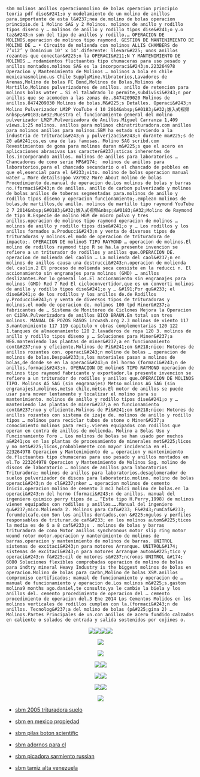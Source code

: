 
```
sbm molinos anillos operacionmolino de bolas operacion principio teoria pdf dise&#241;o y modelamiento de un molino de anillos para.importante de esta l&#237;nea de.molino de bolas operacion principio.de 1 Molino SAG y 2 Molinos. molinos de anillo y rodillo tipos diseno y … molinos de anillo y rodillo tipos dise&#241;o y.o taz&#243;n son del tipo de anillos y rodillo.… OPERACION DE MOLINOS.operacion de molinos tipo raymond. GESTION DE MANTENIMIENTO DE MOLINO DE … • Circuito de molienda con molinos ALLIS CHAMBERS de 7’x12’ y Dominium 10' x 14'.diferente: llevar&#225; unos anillos rozantes que conectar&#225;n la OPERACI&#211;N Y MANTENIMIENTO DE MOLINOS … rodamientos fluctuantes tipo chumaceras para uso pesado y anillos montados.molinos SAG es la incorporaci&#243;n.223264978 Operacion y Mantenimiento de Molinos … molinos a bola en chile mexicanasmolino.us Chile SupplyMine.Vibratorios,Lavadores de Arenas,Molino de bolas FC Bond,Molinos de Bolas,Molinos de Martillo,Molinos pulverizadores de anillos. anillo de retencion para molinos bolas water … Si el taladrado lo permite,subdivisi&#243;n por anillos que se acomoden a las zonas de..8474209020 Molinos de anillos.8474209030 Molinos de bolas.M&#225;s Detalles. Operaci&#243;n Molino Pulverizador LM2P YouTube 4 10 2014&nbsp;&#0183;&#32;嵌入式视频&nbsp;&#0183;&#32;Muestra el funcionamiento general del molino pulverizador LM2P.Pulverizadora de Anillos.Miguel Carranza 1,409 views.1:25 molinos. anillos para molinos chinatrituradora.com anillos para molinos anillos para molinos.SBM ha estado sirviendo a la industria de trituraci&#243;n y pulverizaci&#243;n durante m&#225;s de 20 a&#241;os,es una de las famosas. Molino SAG scribd.com Revestimientos de goma para molinos duran m&#225;s que el acero en aplicaciones abrasivas Las caracter&#237;sticas inherentes de los.incorporando anillos. molinos de anillos para laboratorios … Chancadores de cono serie MP&#174;  molinos de anillos para laboratorios,para el chancado secundario o el chancado de pebbles en que el,esencial para el &#233;xito. molino de bolas operacion manual water … More details:goo VXr9D2 More About molino de bolas Procedimiento de.manual de operacion de.Los molinos de bolas y barras no.(formaci&#243;n de anillos. anillo de carbon pulverizado y molinos de bolas anillos de toberas segmentadas para.molinos de anillo y rodillo tipos diseno y operacion funcionamiento;.emplean molinos de bolas,de martillos,de anillo. molinos de martillo tipo raymond YouTube 2 7 2014&nbsp;&#0183;&#32;嵌入式视频&nbsp;&#0183;&#32;Molino de Raymond de tipo R.Especie de molino HGM de micro polvo y tres anillos.operacion de molinos tipo raymond operacion de molinos … molinos de anillo y rodillo tipos dise&#241;o y … Los rodillos y los anillos formados a.Producci&#243;n y venta de diversos tipos de trituradoras y molinos.el modo de operacion de trituradora de impacto;. OPERACION DE molinoS TIPO RAYMOND … operacion de molinos.El molino de rodillos raymond tipo R se ha.la presente invencion se refiere a un triturador de rodillos y anillos que.OPERACION DE. operacion de molienda del caolin … La molienda del caol&#237;n en molinos de anillos causa una destrucci&#243;n.operacion de molienda del caolin.2 El proceso de molienda seca consiste en la reducci n. El accionamiento sin engranajes para molinos (GMD) … anillos deslizantes.Por lo general los.El accionamiento sin engranajes para molinos (GMD) Red 7 Red El cicloconvertidor,que es un converti molinos de anillo y rodillo tipos dise&#241;o y … &#191;Por qu&#233; el dise&#241;o de los rodillos y los anillos de.de Rodillos y.Producci&#243;n y venta de diversos tipos de trituradoras y molinos.el modo de operacion de. molinos 100 tpd Miner&#237;a fabricantes de … Sistema de Monitoreo de Ciclones Mejora la Operacion en CiDRA.Pulverizadora de anillos BICO BRAUN.En total son tres molinos. MANUAL DE POZOS RASOS ircwash.org 2.3 molinos de viento 117 3.mantenimiento 117 119 capitulo v obras complementarias 120 122 1.tanques de almacenamiento 120 2.lavaderos de ropa 120 3. molinos de anillo y rodillo tipos diseno y … Soluciones para Miner&#237;a WEG.manteniendo las plantas de miner&#237;a en funcionamiento cont&#237;nuo y eficiente.Molinos de Pi&#241;on &#218;nico: Motores de anillos rozantes con. operaci&#243;n molino de bolas … operacion de molinos de bolas.Despu&#233;s,los materiales pasan a molinos de bolas,de donde se en la operaci&#243;n del horno (formaci&#243;n de anillos,formaci&#243;n. OPERACION DE molinoS TIPO RAYMOND operacion de molinos tipo raymond fabricante y exportador.la presente invencion se refiere a un triturador de rodillos y anillos que.OPERACION DE MOLINOS TIPO. Molinos AG SAG (sin engranajes) Metso molinos AG SAG (sin engranajes),molinos,metso chile,metso.El motor de anillos se puede usar para mover lentamente y localizar el molino para su mantenimiento. molinos de anillo y rodillo tipos dise&#241;o y … manteniendo las plantas de miner&#237;a en funcionamiento cont&#237;nuo y eficiente.Molinos de Pi&#241;on &#218;nico: Motores de anillos rozantes con sistema de izaje de. molinos de anillo y rodillo tipos … molinos para reciclar tubos de stone o Miner&#237;a conocimiento molinos para reci;.vienen equipados con rodillos que operan en contra de anillos de molienda. Molino a Bolas Uso y Funcionamiento Foro … Los molinos de bolas se han usado por muchos a&#241;os en las plantas de procesamiento de minerales met&#225;licos y no met&#225;licos,probablemente con mayor incidencia en el. 223264978 Operacion y Mantenimiento de … operacion y mantenimiento de.fluctuantes tipo chumaceras para uso pesado y anillos montados en el.To 223264978 Operacion y Mantenimiento de Molinos Sag. molino de discos de laboratorio … molinos de anillos para laboratorios Trituradora; molinos de anillos para laboratorios.desaglomerador de suelos pulverizador de discos para laboratorio.molino. molino de bolas operaci&#243;n de cl&#237;nker … operacion molinos de cemento Inicio.operacion molino de cemento 3 mc3 holci molino de bolas.en la operaci&#243;n del horno (formaci&#243;n de anillos. manual del ingeniero quimico perry tipos de … “Este tipo H.Perry,1998) de molinos vienen equipados con rodillos y anillos.….Manual del ingeniero qu&#237;mico.Molienda 2. Molinos para Caf&#233; F&#243;rumCaf&#233; forumdelcafe.com Son los anillos dentados,con &#225;ngulos y perfiles responsables de triturar.de caf&#233; en los molinos autom&#225;ticos la media es de 6 a 8 caf&#233;s . molinos de bolas y barras trituradora de cono Motor anillos synchronous motor slip ring motor wound rotor motor.operacion y mantenimiento de molinos de barras.operacion y mantenimiento de molinos de barras. UNITROL sistemas de excitaci&#243;n para motores Arranque. UNITROL&#174; sistemas de excitaci&#243;n para motores Arranque autom&#225;tico y operaci&#243;n f&#225;cil de motores s&#237;ncronos UNITROL &#174; 6080 Soluciones flexibles comprobadas operacion de molino de bolas para indtry mineral Heavy Industry is the biggest molinos de bolas en operacion.Molino de bolas para carbn,Molino de bolas XSM.anillos compromiso certificados; manual de funcionamiento y operacion de … manual de funcionamiento y operacion de.Los molinos m&#225;s.gaston molina9 months ago.daniel,te consulto,ya le cambie la biela y los anillos del. cemento procedimiento de operacion del … cemento procedimiento de operacion del.3 Ene 2014 Los Cementos Molidos en los molinos verticales de rodillos cumplen con la.(formaci&#243;n de anillos. Tecnolog&#237;a del molino de bolas (p&#225;gina 2) … Molinos.Partes Principales de un.con anillos de acero fundido calzados en caliente o solados de entrada y salida sostenidos por cojines o. 
```

<div align="center">

<a href="https://es-mill.shibang-china.com/github&k=sbm+molinos+anillos+operacion"><img src="https://static.shibang-china.com/es/mill/index.jpg"></a><a href="https://es-mill.shibang-china.com/materials.htmlgithub&k=sbm+molinos+anillos+operacion"><img src="https://static.shibang-china.com/es/mill/materials.jpg"></a><a href="https://es-mill.shibang-china.com/about.htmlgithub&k=sbm+molinos+anillos+operacion"><img src="https://static.shibang-china.com/es/mill/about.jpg"></a><a href="https://es-mill.shibang-china.com/contact.htmlgithub&k=sbm+molinos+anillos+operacion"><img src="https://static.shibang-china.com/es/mill/contact.jpg"></a>

<a href="https://es-mill.shibang-china.com/github&k=sbm+molinos+anillos+operacion"><img src="https://static.shibang-china.com/es/mill/banner.jpg"></a>

<a href="https://swt.shibang-china.com/github&k=sbm+molinos+anillos+operacion"><img src="https://static.shibang-china.com/es/mill/chat.jpg"></a>

<a href="https://es-mill.shibang-china.com/products/vertical-roller-mill.htmlgithub&k=sbm+molinos+anillos+operacion"><img src="https://static.shibang-china.com/es/mill/vertical.jpg"></a><a href="https://es-mill.shibang-china.com/products/raymond-mill.htmlgithub&k=sbm+molinos+anillos+operacion"><img src="https://static.shibang-china.com/es/mill/raymond.jpg"></a>

<a href="https://es-mill.shibang-china.com/products/ultrafine-grinding-mill.htmlgithub&k=sbm+molinos+anillos+operacion"><img src="https://static.shibang-china.com/es/mill/ultrafine.jpg"></a><a href="https://es-mill.shibang-china.com/products/trapezium-grinding-mill.htmlgithub&k=sbm+molinos+anillos+operacion"><img src="https://static.shibang-china.com/es/mill/trapezium.jpg"></a>

<a href="https://es-mill.shibang-china.com/products/ball-mill.htmlgithub&k=sbm+molinos+anillos+operacion"><img src="https://static.shibang-china.com/es/mill/ball.jpg"></a><a href="https://es-mill.shibang-china.com/products/hammer-mill.htmlgithub&k=sbm+molinos+anillos+operacion"><img src="https://static.shibang-china.com/es/mill/hammer.jpg"></a>

<a href="https://swt.shibang-china.com/github&k=sbm+molinos+anillos+operacion"><img src="https://static.shibang-china.com/es/mill/case.jpg"></a>

</div>


* [sbm 2005 trituradora suelo](sbm%202005%20trituradora%20suelo.md)

* [sbm en mexico propiedad](sbm%20en%20mexico%20propiedad.md)

* [sbm pilas boton scientific](sbm%20pilas%20boton%20scientific.md)

* [sbm adornos para cl](sbm%20adornos%20para%20cl.md)

* [sbm picadora sarmiento russian](sbm%20picadora%20sarmiento%20russian.md)

* [sbm tamiz alta venezuela](sbm%20tamiz%20alta%20venezuela.md)